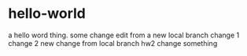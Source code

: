 # hello-world
a hello word thing. some change
edit from a new local branch
change 1
change 2
new change from local branch
hw2 change something
